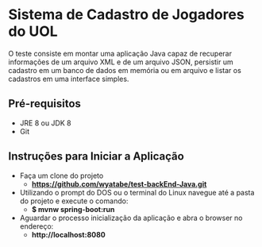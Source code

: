 
# Sistema de Cadastro de Jogadores do UOL
O teste consiste em montar uma aplicação Java capaz de recuperar informações de um arquivo XML e de um arquivo JSON, persistir um cadastro em um banco de dados em memória ou em arquivo e listar os cadastros em uma interface simples.

## Pré-requisitos
- JRE 8 ou JDK 8
- Git

## Instruções para Iniciar a Aplicação
- Faça um clone do projeto 
  - **https://github.com/wyatabe/test-backEnd-Java.git**
- Utilizando o prompt do DOS ou o terminal do Linux navegue até a pasta do projeto e execute o comando: 
  - **$ mvnw spring-boot:run**
- Aguardar o processo inicialização da aplicação e abra o browser no endereço: 
  - **http://localhost:8080**
